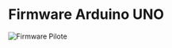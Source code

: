 # Firmware Arduino UNO

![Firmware Pilote](https://raw.githubusercontent.com/libre/evocyclone/master/docs/images/evocyclone-fw1.jpg)
